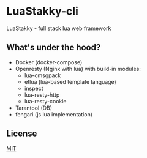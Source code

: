 # LuaStakky-cli
LuaStakky - full stack lua web framework

## What's under the hood?
+ Docker (docker-compose)
+ Openresty (Nginx with lua) with build-in modules:
    * lua-cmsgpack
    * etlua (lua-based template language)
    * inspect
    * lua-resty-http
    * lua-resty-cookie
+ Tarantool (DB)
+ fengari (js lua implementation)

## License
[MIT](https://choosealicense.com/licenses/mit/)